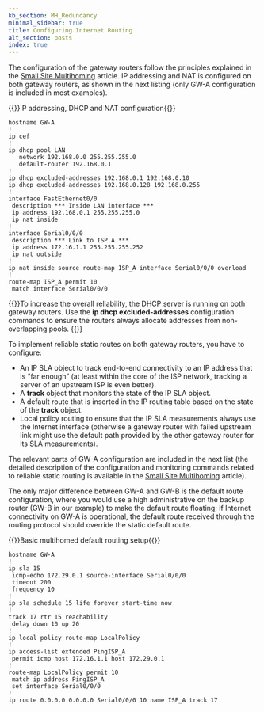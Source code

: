 ```yaml
---
kb_section: MH_Redundancy
minimal_sidebar: true
title: Configuring Internet Routing
alt_section: posts
index: true
---
```

The configuration of the gateway routers follow the principles explained in the [Small Site Multihoming](/kb/Internet/MH_SOHO/) article. IP addressing and NAT is configured on both gateway routers, as shown in the next listing (only GW-A configuration is included in most examples).

{{<cc>}}IP addressing, DHCP and NAT configuration{{</cc>}}
```
hostname GW-A
!
ip cef
!
ip dhcp pool LAN
   network 192.168.0.0 255.255.255.0
   default-router 192.168.0.1
!
ip dhcp excluded-addresses 192.168.0.1 192.168.0.10
ip dhcp excluded-addresses 192.168.0.128 192.168.0.255
!
interface FastEthernet0/0
 description *** Inside LAN interface ***
 ip address 192.168.0.1 255.255.255.0
 ip nat inside
!
interface Serial0/0/0
 description *** Link to ISP A ***
 ip address 172.16.1.1 255.255.255.252
 ip nat outside
!
ip nat inside source route-map ISP_A interface Serial0/0/0 overload
!
route-map ISP_A permit 10
 match interface Serial0/0/0
```

{{<note>}}To increase the overall reliability, the DHCP server is running on both gateway routers. Use the **ip dhcp excluded-addresses** configuration commands to ensure the routers always allocate addresses from non-overlapping pools.
{{</note>}}

To implement reliable static routes on both gateway routers, you have to configure:

* An IP SLA object to track end-to-end connectivity to an IP address that is “far enough” (at least within the core of the ISP network, tracking a server of an upstream ISP is even better).
* A **track** object that monitors the state of the IP SLA object.
* A default route that is inserted in the IP routing table based on the state of the **track** object.
* Local policy routing to ensure that the IP SLA measurements always use the Internet interface (otherwise a gateway router with failed upstream link might use the default path provided by the other gateway router for its SLA measurements).

The relevant parts of GW-A configuration are included in the next list (the detailed description of the configuration and monitoring commands related to reliable static routing is available in the [Small Site Multihoming](/kb/Internet/MH_SOHO/) article).

The only major difference between GW-A and GW-B is the default route configuration, where you would use a high administrative on the backup router (GW-B in our example) to make the default route floating; if Internet connectivity on GW-A is operational, the default route received through the routing protocol should override the static default route.

{{<cc>}}Basic multihomed default routing setup{{</cc>}}
```
hostname GW-A
!
ip sla 15
 icmp-echo 172.29.0.1 source-interface Serial0/0/0
 timeout 200
 frequency 10
!
ip sla schedule 15 life forever start-time now
!
track 17 rtr 15 reachability
 delay down 10 up 20
!
ip local policy route-map LocalPolicy
!
ip access-list extended PingISP_A
 permit icmp host 172.16.1.1 host 172.29.0.1
!
route-map LocalPolicy permit 10
 match ip address PingISP_A
 set interface Serial0/0/0
!
ip route 0.0.0.0 0.0.0.0 Serial0/0/0 10 name ISP_A track 17
```
